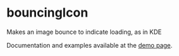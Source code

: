 # bouncingIcon
Makes an image bounce to indicate loading, as in KDE

Documentation and examples available at the [demo page](http://koas.github.io/bouncingIcon/).